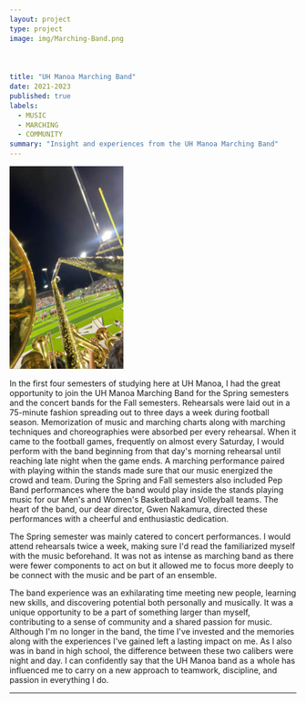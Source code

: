 ```yaml
---
layout: project
type: project
image: img/Marching-Band.png



title: "UH Manoa Marching Band"
date: 2021-2023
published: true
labels:
  - MUSIC
  - MARCHING
  - COMMUNITY
summary: "Insight and experiences from the UH Manoa Marching Band"
---
```


<div class="d-flex align-items-start p-4">
  <img width="200px" src="../img/bandstands.png" style="margin-right: 1rem;" >
 <div class="ml-3">
<p> In the first four semesters of studying here at UH Manoa, I had the great opportunity to join the UH Manoa Marching Band for the Spring semesters and the concert bands for the Fall semesters. Rehearsals were laid out in a 75-minute fashion spreading out to three days a week during football season. Memorization of music and marching charts along with marching techniques and choreographies were absorbed per every rehearsal. When it came to the football games, frequently on almost every Saturday, I would perform with the band beginning from that day's morning rehearsal until reaching late night when the game ends. A marching performance paired with playing within the stands made sure that our music energized the crowd and team. During the Spring and Fall semesters also included Pep Band performances where the band would play inside the stands playing music for our Men's and Women's Basketball and Volleyball teams. The heart of the band, our dear director, Gwen Nakamura, directed these performances with a cheerful and enthusiastic dedication. </p>

<p>The Spring semester was mainly catered to concert performances. I would attend rehearsals twice a week, making sure I'd read the familiarized myself with the music beforehand. It was not as intense as marching band as there were fewer components to act on but it allowed me to focus more deeply to be connect with the music and be part of an ensemble.
  
  <p>The band experience was an exhilarating time meeting new people, learning new skills, and discovering potential both personally and musically. It was a unique opportunity to be a part of something larger than myself, contributing to a sense of community and a shared passion for music. Although I'm no longer in the band, the time I've invested and the memories along with the experiences I've gained left a lasting impact on me. As I also was in band in high school, the difference between these two calibers were night and day. I can confidently say that the UH Manoa band as a whole has influenced me to carry on a new approach to teamwork, discipline, and passion in everything I do. </p>

<hr>

